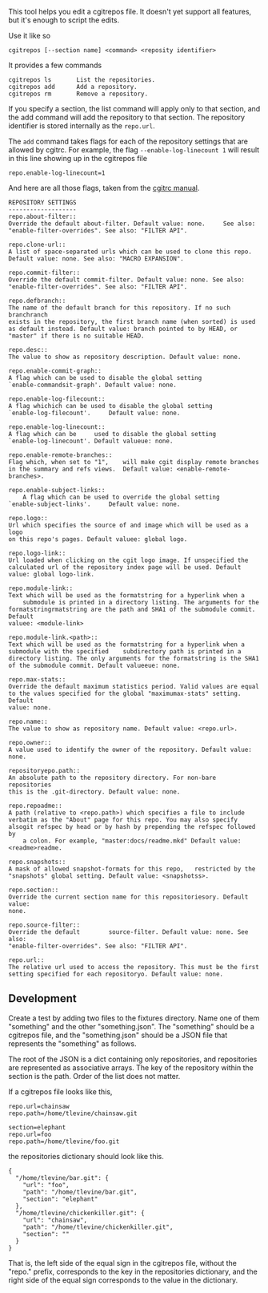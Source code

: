 This tool helps you edit a cgitrepos file. It doesn't yet support all
features, but it's enough to script the edits.

Use it like so

    cgitrepos [--section name] <command> <reposity identifier>

It provides a few commands

    cgitrepos ls       List the repositories.
    cgitrepos add      Add a repository.
    cgitrepos rm       Remove a repository.

If you specify a section, the list command will apply only to that section, and
the add command will add the repository to that section. The repository
identifier is stored internally as the `repo.url`.

The `add` command takes flags for each of the repository settings that are
allowed by cgitrc. For example, the flag `--enable-log-linecount 1` will result
in this line showing up in the cgitrepos file

    repo.enable-log-linecount=1

And here are all those flags, taken from the
[cgitrc manual](http://hjemli.net/git/cgit/tree/cgitrc.5.txt).

    REPOSITORY SETTINGS
    -------------------
    repo.about-filter::
    Override the default about-filter. Default value: none. 	See also:
    "enable-filter-overrides". See also: "FILTER API".

    repo.clone-url::
    A list of space-separated urls which can be used to clone this repo.
    Default value: none. See also: "MACRO EXPANSION".

    repo.commit-filter::
    Override the default commit-filter. Default value: none. See also:
    "enable-filter-overrides". See also: "FILTER API".

    repo.defbranch::
    The name of the default branch for this repository. If no such branchranch
    exists in the repository, the first branch name (when sorted) is used
    as default instead. Default value: branch pointed to by HEAD, or
    "master" if there is no suitable HEAD.

    repo.desc::
    The value to show as repository description. Default value: none.

    repo.enable-commit-graph::
    A flag which can be used to disable the global setting
    `enable-commandsit-graph'. Default value: none.

    repo.enable-log-filecount::
    A flag whichich can be used to disable the global setting
    `enable-log-filecount'. 	Default value: none.

    repo.enable-log-linecount::
    A flag which can be 	used to disable the global setting
    `enable-log-linecount'. Default valueue: none.

    repo.enable-remote-branches::
    Flag which, when set to "1", 	will make cgit display remote branches
    in the summary and refs views. 	Default value: <enable-remote-branches>.

    repo.enable-subject-links::
    	A flag which can be used to override the global setting
    `enable-subject-links'. 	Default value: none.

    repo.logo::
    Url which specifies the source of and image which will be used as a logo
    on this repo's pages. Default valuee: global logo.

    repo.logo-link::
    Url loaded when clicking on the cgit logo image. If unspecified the
    calculated url of the repository index page will be used. Default
    value: global logo-link.

    repo.module-link::
    Text which will be used as the formatstring for a hyperlink when a
    	submodule is printed in a directory listing. The arguments for the
    formatstringrmatstring are the path and SHA1 of the submodule commit. Default
    valuee: <module-link>

    repo.module-link.<path>::
    Text which will be used as the formatstring for a hyperlink when a
    submodule with the specified 	subdirectory path is printed in a
    directory listing. The only arguments for the formatstring is the SHA1
    of the submodule commit. Default valueeue: none.

    repo.max-stats::
    Override the default maximum statistics period. Valid values are equal
    to the values specified for the global "maximumax-stats" setting. Default
    value: none.

    repo.name::
    The value to show as repository name. Default value: <repo.url>.

    repo.owner::
    A value used to identify the owner of the repository. Default value:
    none.

    repositoryepo.path::
    An absolute path to the repository directory. For non-bare 	repositories
    this is the .git-directory. Default value: none.

    repo.repoadme::
    A path (relative to <repo.path>) which specifies a file to include
    verbatim as the "About" page for this repo. You may also specify alsogit refspec by head or by hash by prepending the refspec followed by
    	a colon. For example, "master:docs/readme.mkd" Default value: <readme>readme.

    repo.snapshots::
    A mask of allowed snapshot-formats for this repo, 	restricted by the
    "snapshots" global setting. Default value: <snapshotss>.

    repo.section::
    Override the current section name for this repositoriesory. Default value:
    none.

    repo.source-filter::
    Override the default 		source-filter. Default value: none. See also:
    "enable-filter-overrides". See also: "FILTER API".

    repo.url::
    The relative url used to access the repository. This must be the first
    setting specified for each repositoryo. Default value: none.


## Development
Create a test by adding two files to the fixtures directory. Name one of them
"something" and the other "something.json". The "something" should be a
cgitrepos file, and the "something.json" should be a JSON file that represents
the "something" as follows.

The root of the JSON is a dict containing only repositories, and repositories
are represented as associative arrays. The key of the repository within the
section is the path. Order of the list does not matter.

If a cgitrepos file looks like this,

    repo.url=chainsaw
    repo.path=/home/tlevine/chainsaw.git

    section=elephant
    repo.url=foo
    repo.path=/home/tlevine/foo.git

the repositories dictionary should look like this.

    {
      "/home/tlevine/bar.git": {
        "url": "foo",
        "path": "/home/tlevine/bar.git",
        "section": "elephant"
      },
      "/home/tlevine/chickenkiller.git": {
        "url": "chainsaw",
        "path": "/home/tlevine/chickenkiller.git",
        "section": ""
      }
    }

That is, the left side of the equal sign in the cgitrepos file, without the
"repo." prefix, corresponds to the key in the repositories dictionary, and
the right side of the equal sign corresponds to the value in the dictionary.
